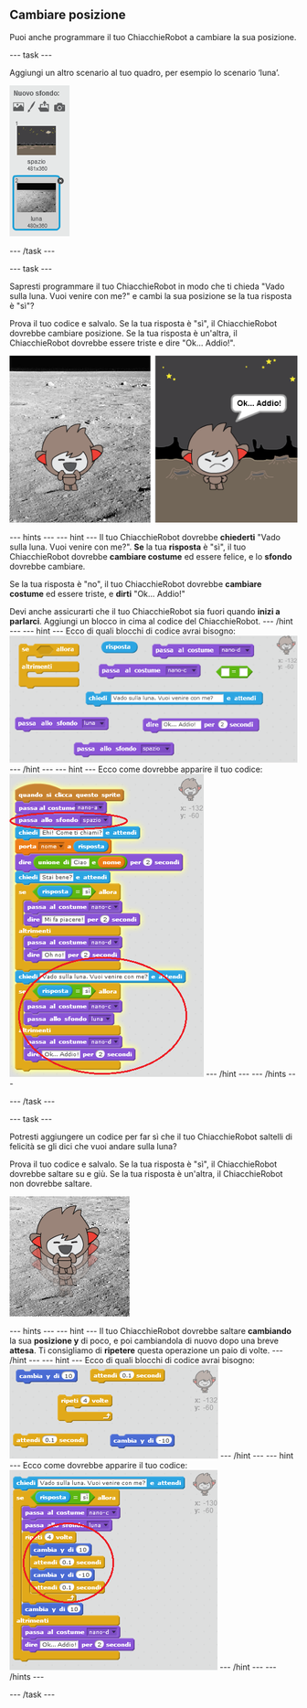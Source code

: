 ## Cambiare posizione

Puoi anche programmare il tuo ChiacchieRobot a cambiare la sua posizione.

\--- task \---

Aggiungi un altro scenario al tuo quadro, per esempio lo scenario ‘luna’.

![Aggiunta dello sfondo 'luna'](images/chatbot-moon.png)

\--- /task \---

\--- task \---

Sapresti programmare il tuo ChiacchieRobot in modo che ti chieda "Vado sulla luna. Vuoi venire con me?" e cambi la sua posizione se la tua risposta è "sì"?

Prova il tuo codice e salvalo. Se la tua risposta è "sì", il ChiacchieRobot dovrebbe cambiare posizione. Se la tua risposta è un'altra, il ChiacchieRobot dovrebbe essere triste e dire "Ok... Addio!".

![Testare un cambio di sfondo](images/chatbot-backdrop-test.png)

\--- hints \--- \--- hint \--- Il tuo ChiacchieRobot dovrebbe **chiederti** "Vado sulla luna. Vuoi venire con me?". **Se** la tua **risposta** è "sì", il tuo ChiacchieRobot dovrebbe **cambiare costume** ed essere felice, e lo **sfondo** dovrebbe cambiare.

Se la tua risposta è "no", il tuo ChiacchieRobot dovrebbe **cambiare costume** ed essere triste, e **dirti** "Ok... Addio!"

Devi anche assicurarti che il tuo ChiacchieRobot sia fuori quando **inizi a parlarci**. Aggiungi un blocco in cima al codice del ChiacchieRobot. \--- /hint \--- \--- hint \--- Ecco di quali blocchi di codice avrai bisogno: ![Blocks for changing the backdrop](images/chatbot-backdrop-blocks.png) \--- /hint \--- \--- hint \--- Ecco come dovrebbe apparire il tuo codice: ![Code for changing the backdrop](images/chatbot-backdrop-code.png) \--- /hint \--- \--- /hints \---

\--- /task \---

\--- task \---

Potresti aggiungere un codice per far sì che il tuo ChiacchieRobot saltelli di felicità se gli dici che vuoi andare sulla luna?

Prova il tuo codice e salvalo. Se la tua risposta è "sì", il ChiacchieRobot dovrebbe saltare su e giù. Se la tua risposta è un'altra, il ChiacchieRobot non dovrebbe saltare.

![Provare a far saltellare il ChiacchieRobot](images/chatbot-jump-test.png)

\--- hints \--- \--- hint \--- Il tuo ChiacchieRobot dovrebbe saltare **cambiando** la sua **posizione y** di poco, e poi cambiandola di nuovo dopo una breve **attesa**. Ti consigliamo di **ripetere** questa operazione un paio di volte. \--- /hint \--- \--- hint \--- Ecco di quali blocchi di codice avrai bisogno: ![Blocks for a jumping ChatBot](images/chatbot-jump-blocks.png) \--- /hint \--- \--- hint \--- Ecco come dovrebbe apparire il tuo codice: ![Code for a jumping ChatBot](images/chatbot-jump-code.png) \--- /hint \--- \--- /hints \---

\--- /task \---